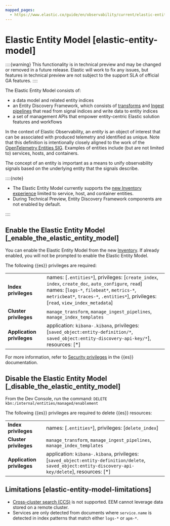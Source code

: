 ```yaml
---
mapped_pages:
  - https://www.elastic.co/guide/en/observability/current/elastic-entity-model.html
---
```


# Elastic Entity Model [elastic-entity-model]

::::{warning}
This functionality is in technical preview and may be changed or removed in a future release. Elastic will work to fix any issues, but features in technical preview are not subject to the support SLA of official GA features.
::::


The Elastic Entity Model consists of:

* a data model and related entity indices
* an Entity Discovery Framework, which consists of [transforms](/explore-analyze/transforms.md) and [Ingest pipelines](/manage-data/ingest/transform-enrich/ingest-pipelines.md) that read from signal indices and write data to entity indices
* a set of management APIs that empower entity-centric Elastic solution features and workflows

In the context of Elastic Observability, an *entity* is an object of interest that can be associated with produced telemetry and identified as unique. Note that this definition is intentionally closely aligned to the work of the [OpenTelemetry Entities SIG](https://github.com/open-telemetry/oteps/blob/main/text/entities/0256-entities-data-model.md#data-model). Examples of entities include (but are not limited to) services, hosts, and containers.

The concept of an entity is important as a means to unify observability signals based on the underlying entity that the signals describe.

::::{note}
* The Elastic Entity Model currently supports the [new Inventory experience](/solutions/observability/apps/inventory.md) limited to service, host, and container entities.
* During Technical Preview, Entity Discovery Framework components are not enabled by default.

::::



## Enable the Elastic Entity Model [_enable_the_elastic_entity_model]

You can enable the Elastic Entity Model from the new [Inventory](/solutions/observability/apps/inventory.md). If already enabled, you will not be prompted to enable the Elastic Entity Model.

The following {{es}} privileges are required:

|     |     |
| --- | --- |
| **Index privileges** | names: [`.entities*`], privileges: [`create_index`, `index`, `create_doc`, `auto_configure`, `read`]<br>names: [`logs-*`, `filebeat*`, `metrics-*`, `metricbeat*`, `traces-*`, `.entities*`], privileges: [`read`, `view_index_metadata`] |
| **Cluster privileges** | `manage_transform`, `manage_ingest_pipelines`, `manage_index_templates` |
| **Application privileges** | application: `kibana-.kibana`, privileges: [`saved_object:entity-definition/*`, `saved_object:entity-discovery-api-key/*`], resources: [*] |

For more information, refer to [Security privileges](elasticsearch://reference/elasticsearch/security-privileges.md) in the {{es}} documentation.


## Disable the Elastic Entity Model [_disable_the_elastic_entity_model]

From the Dev Console, run the command: `DELETE kbn:/internal/entities/managed/enablement`

The following {{es}} privileges are required to delete {{es}} resources:

|     |     |
| --- | --- |
| **Index privileges** | names: [`.entities*`], privileges: [`delete_index`] |
| **Cluster privileges** | `manage_transform`, `manage_ingest_pipelines`, `manage_index_templates` |
| **Application privileges** | application: `kibana-.kibana`, privileges: [`saved_object:entity-definition/delete`, `saved_object:entity-discovery-api-key/delete`], resources: [*] |


## Limitations [elastic-entity-model-limitations]

* [Cross-cluster search (CCS)](/solutions/search/cross-cluster-search.md) is not supported. EEM cannot leverage data stored on a remote cluster.
* Services are only detected from documents where `service.name` is detected in index patterns that match either `logs-*` or `apm-*`.
